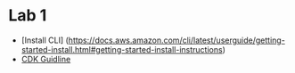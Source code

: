 # Lab 1

* [Install CLI] (https://docs.aws.amazon.com/cli/latest/userguide/getting-started-install.html#getting-started-install-instructions)
* [CDK Guidline](https://docs.aws.amazon.com/cdk/v2/guide/home.html)

